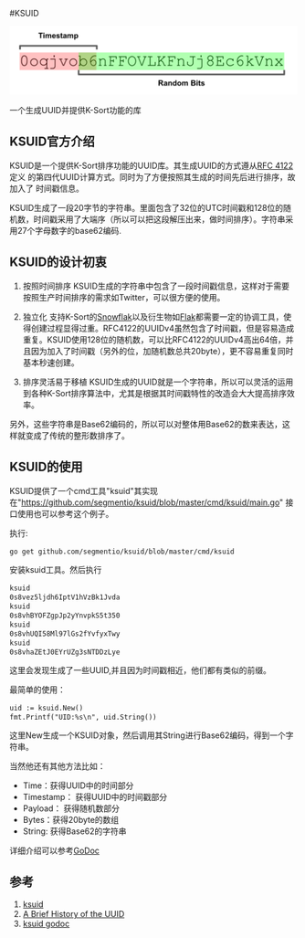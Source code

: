 #KSUID

![asset_ZMiKWCG5](./images/asset_ZMiKWCG5.png)

一个生成UUID并提供K-Sort功能的库

## KSUID官方介绍
KSUID是一个提供K-Sort排序功能的UUID库。其生成UUID的方式遵从[RFC 4122 ](https://www.ietf.org/rfc/rfc4122.txt)定义
的第四代UUID计算方式。同时为了方便按照其生成的时间先后进行排序，故加入了
时间戳信息。

KSUID生成了一段20字节的字符串。里面包含了32位的UTC时间戳和128位的随机数，时间戳采用了大端序（所以可以把这段解压出来，做时间排序）。字符串采用27个字母数字的base62编码.

## KSUID的设计初衷

1. 按照时间排序
KSUID生成的字符串中包含了一段时间戳信息，这样对于需要按照生产时间排序的需求如Twitter，可以很方便的使用。

2. 独立化
支持K-Sort的[Snowflak](https://blog.twitter.com/engineering/en_us/a/2010/announcing-snowflake.html)以及衍生物如[Flak](https://github.com/boundary/flake)都需要一定的协调工具，使得创建过程显得过重。RFC4122的UUIDv4虽然包含了时间戳，但是容易造成重复。KSUID使用128位的随机数，可以比RFC4122的UUIDv4高出64倍，并且因为加入了时间戳（另外的位，加随机数总共20byte），更不容易重复同时基本秒速创建。

3. 排序灵活易于移植
KSUID生成的UUID就是一个字符串，所以可以灵活的运用到各种K-Sort排序算法中，尤其是根据其时间戳特性的改造会大大提高排序效率。

另外，这些字符串是Base62编码的，所以可以对整体用Base62的数来表达，这样就变成了传统的整形数排序了。

## KSUID的使用
KSUID提供了一个cmd工具"ksuid"其实现在"https://github.com/segmentio/ksuid/blob/master/cmd/ksuid/main.go" 接口使用也可以参考这个例子。

执行:

    go get github.com/segmentio/ksuid/blob/master/cmd/ksuid

安装ksuid工具。然后执行

    ksuid
	0s8vez5ljdh6IptV1hVzBk1Jvda
	ksuid
	0s8vhBYOFZgpJp2yYnvpkS5t350
	ksuid
	0s8vhUQI58Ml97lGs2fYvfyxTwy
	ksuid
	0s8vhaZEtJ0EYrUZg3sNTDDzLye

这里会发现生成了一些UUID,并且因为时间戳相近，他们都有类似的前缀。

最简单的使用：

    uid := ksuid.New()
    fmt.Printf("UID:%s\n", uid.String())

这里New生成一个KSUID对象，然后调用其String进行Base62编码，得到一个字符串。

当然他还有其他方法比如：

* Time：获得UUID中的时间部分
* Timestamp： 获得UUID中的时间戳部分
* Payload： 获得随机数部分
* Bytes：获得20byte的数组
* String: 获得Base62的字符串

详细介绍可以参考[GoDoc](https://godoc.org/github.com/segmentio/ksuid)

## 参考
1. [ksuid](https://github.com/segmentio/ksuid)
2. [A Brief History of the UUID](https://segment.com/blog/a-brief-history-of-the-uuid/)
3. [ksuid godoc](https://godoc.org/github.com/segmentio/ksuid)
